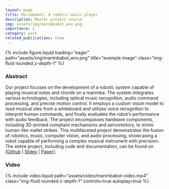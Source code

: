 ```yaml
---
layout: page
title: Marimbabot, A robotic music player
description: Master project course
img: assets/img/marimbabot_env.png
importance: 1
category: work
related_publications: true
---
```

<div class="col-md-8 col-md-offset-2">
    {% include figure.liquid loading="eager" path="assets/img/marimbabot_env.png" title="example image" class="img-fluid rounded z-depth-1" %}
</div>


<div class="row">
    <div class="col-md-8 col-md-offset-2">
        <h3>
            Abstract
        </h3>
        <p class="text-justify">
Our project focuses on the development of a robotic system capable of playing musical notes and chords on a marimba. The system integrates various  echnologies, including optical music recognition, audio command processing, and precise motion control. It employs a custom vision model to read musical  otes from a whiteboard and utilizes voice recognition to interpret human commands, and finally evaluates the robot’s performance with audio feedback. The project encompasses hardware components, including 3D-printed compliant mechanisms and servomotors, to mimic human-like mallet strikes. This multifaceted project demonstrates the fusion of robotics, music, computer vision, and audio processing, showcasing a robot capable of performing a complex musical instrument with precision. The entire project, including code and documentation, can be found on [<a href="https://github.com/UHHRobotics22-23/MarimbaBot">Github</a> | <a href="https://tams.informatik.uni-hamburg.de/lehre/2023ss/projekt/ir/doc/marimbabot-slides.pdf">Slides</a> | <a href="https://tams.informatik.uni-hamburg.de/lehre/2023ss/projekt/ir/doc/marimbabot-report.pdf">Paper</a>]. 
        </p>
    </div>
</div>

<h3>Video</h3>
<div class="row">
    <div class="col-md-8 col-md-offset-2">
        <div>
            {% include video.liquid path="assets/video/marimbabot-video.mp4" class="img-fluid rounded z-depth-1" controls=true autoplay=true %}
        </div>
    </div>
</div>

